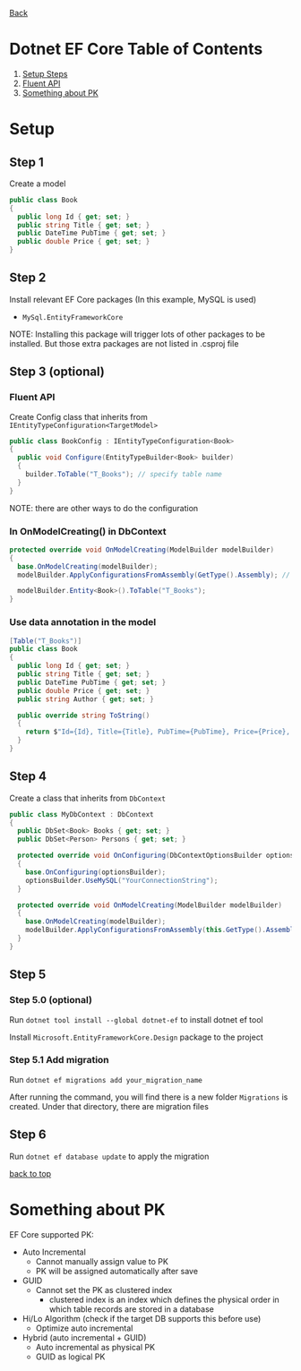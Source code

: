 [Back](../../README.md)

# Dotnet EF Core Table of Contents

1. [Setup Steps](#setup)
2. [Fluent API](./README_EFCoreFluentAPI.md)
3. [Something about PK](#something-about-pk)

# Setup

## Step 1

Create a model

```c#
public class Book
{
  public long Id { get; set; }
  public string Title { get; set; }
  public DateTime PubTime { get; set; }
  public double Price { get; set; }
}
```

## Step 2

Install relevant EF Core packages (In this example, MySQL is used)

- `MySql.EntityFrameworkCore`

NOTE: Installing this package will trigger lots of other packages to be installed. But those extra packages are not listed in .csproj file

## Step 3 (optional)

### Fluent API

Create Config class that inherits from `IEntityTypeConfiguration<TargetModel>`

```c#
public class BookConfig : IEntityTypeConfiguration<Book>
{
  public void Configure(EntityTypeBuilder<Book> builder)
  {
    builder.ToTable("T_Books"); // specify table name
  }
}
```

NOTE: there are other ways to do the configuration

### In OnModelCreating() in DbContext

```c#
protected override void OnModelCreating(ModelBuilder modelBuilder)
{
  base.OnModelCreating(modelBuilder);
  modelBuilder.ApplyConfigurationsFromAssembly(GetType().Assembly); // load all IEntityTypeConfiguration

  modelBuilder.Entity<Book>().ToTable("T_Books");
}
```

### Use data annotation in the model

```c#
[Table("T_Books")]
public class Book
{
  public long Id { get; set; }
  public string Title { get; set; }
  public DateTime PubTime { get; set; }
  public double Price { get; set; }
  public string Author { get; set; }

  public override string ToString()
  {
    return $"Id={Id}, Title={Title}, PubTime={PubTime}, Price={Price}, Author={Author}";
  }
}

```

## Step 4

Create a class that inherits from `DbContext`

```c#
public class MyDbContext : DbContext
{
  public DbSet<Book> Books { get; set; }
  public DbSet<Person> Persons { get; set; }

  protected override void OnConfiguring(DbContextOptionsBuilder optionsBuilder)
  {
    base.OnConfiguring(optionsBuilder);
    optionsBuilder.UseMySQL("YourConnectionString");
  }

  protected override void OnModelCreating(ModelBuilder modelBuilder)
  {
    base.OnModelCreating(modelBuilder);
    modelBuilder.ApplyConfigurationsFromAssembly(this.GetType().Assembly);
  }
}

```

## Step 5

### Step 5.0 (optional)

Run `dotnet tool install --global dotnet-ef` to install dotnet ef tool

Install `Microsoft.EntityFrameworkCore.Design` package to the project

### Step 5.1 Add migration

Run `dotnet ef migrations add your_migration_name`

After running the command, you will find there is a new folder `Migrations` is created. Under that directory, there are migration files

## Step 6

Run `dotnet ef database update` to apply the migration

[back to top](#dotnet-ef-core-table-of-contents)

# Something about PK

EF Core supported PK:

- Auto Incremental
  - Cannot manually assign value to PK
  - PK will be assigned automatically after save
- GUID
  - Cannot set the PK as clustered index
    - clustered index is an index which defines the physical order in which table records are stored in a database
- Hi/Lo Algorithm (check if the target DB supports this before use)
  - Optimize auto incremental
- Hybrid (auto incremental + GUID)
  - Auto incremental as physical PK
  - GUID as logical PK
